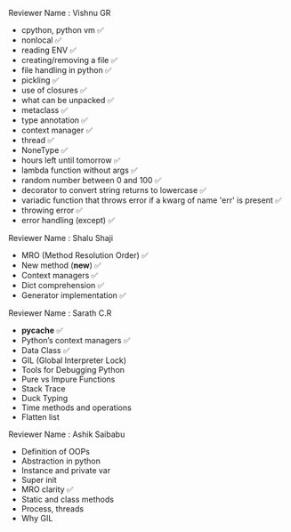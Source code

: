 Reviewer Name : Vishnu GR

- cpython, python vm ✅
- nonlocal ✅
- reading ENV ✅
- creating/removing a file ✅
- file handling in python ✅
- pickling ✅
- use of closures ✅
- what can be unpacked ✅
- metaclass ✅
- type annotation ✅
- context manager ✅
- thread ✅
- NoneType ✅
- hours left until tomorrow ✅
- lambda function without args ✅
- random number between 0 and 100 ✅
- decorator to convert string returns to lowercase ✅
- variadic function that throws error if a kwarg of name 'err' is present ✅
- throwing error ✅
- error handling (except) ✅

Reviewer Name : Shalu Shaji

- MRO (Method Resolution Order) ✅
- New method (__new__) ✅
- Context managers ✅
- Dict comprehension ✅
- Generator implementation ✅

Reviewer Name : Sarath C.R

- __pycache__ ✅
- Python’s context managers ✅
- Data Class ✅
- GIL (Global Interpreter Lock) 
- Tools for Debugging Python
- Pure vs Impure Functions
- Stack Trace
- Duck Typing
- Time methods and operations
- Flatten list

Reviewer Name : Ashik Saibabu

- Definition of OOPs
- Abstraction in python
- Instance and private var
- Super init
- MRO clarity ✅
- Static and class methods
- Process, threads 
- Why GIL